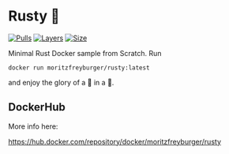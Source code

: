 # Rusty :whale:

[![Pulls](https://shields.beevelop.com/docker/pulls/moritzfreyburger/rusty.svg?style=flat-square)](https://hub.docker.com/repository/docker/moritzfreyburger/rusty)
[![Layers](https://shields.beevelop.com/docker/image/layers/moritzfreyburger/rusty/latest.svg?style=flat-square)](https://hub.docker.com/repository/docker/moritzfreyburger/rusty)
[![Size](https://shields.beevelop.com/docker/image/image-size/moritzfreyburger/rusty/latest.svg?style=flat-square)](https://hub.docker.com/repository/docker/moritzfreyburger/rusty)

Minimal Rust Docker sample from Scratch. Run

    docker run moritzfreyburger/rusty:latest

and enjoy the glory of a :crab: in a :whale:.

## DockerHub

More info here:

<https://hub.docker.com/repository/docker/moritzfreyburger/rusty>
